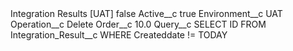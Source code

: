 <?xml version="1.0" encoding="UTF-8"?>
<CustomMetadata xmlns="http://soap.sforce.com/2006/04/metadata" xmlns:xsi="http://www.w3.org/2001/XMLSchema-instance" xmlns:xsd="http://www.w3.org/2001/XMLSchema">
    <label>Integration Results [UAT]</label>
    <protected>false</protected>
    <values>
        <field>Active__c</field>
        <value xsi:type="xsd:boolean">true</value>
    </values>
    <values>
        <field>Environment__c</field>
        <value xsi:type="xsd:string">UAT</value>
    </values>
    <values>
        <field>Operation__c</field>
        <value xsi:type="xsd:string">Delete</value>
    </values>
    <values>
        <field>Order__c</field>
        <value xsi:type="xsd:double">10.0</value>
    </values>
    <values>
        <field>Query__c</field>
        <value xsi:type="xsd:string">SELECT ID FROM Integration_Result__c WHERE Createddate != TODAY</value>
    </values>
</CustomMetadata>
